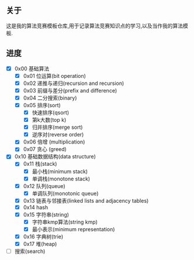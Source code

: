 ## 关于

这是我的算法竞赛模板仓库,用于记录算法竞赛知识点的学习,以及当作我的算法模板.

## 进度

- [x] 0x00 基础算法
  - [x] 0x01 位运算(bit operation)
  - [x] 0x02 递推与递归(recursion and recursion)
  - [x] 0x03 前缀与差分(prefix and difference)
  - [x] 0x04 二分搜索(binary)
  - [x] 0x05 排序(sort)
    - [x] 快速排序(qsort)
    - [x] 第k大数(top k)
    - [x] 归并排序(merge sort)
    - [x] 逆序对(reverse order)
  - [x] 0x06 倍增 (multiplication)
  - [x] 0x07 贪心 (greed)
- [x] 0x10 基础数据结构(data structure)
  - [x] 0x11 栈(stack)
    - [x] 最小栈(minimum stack)
    - [x] 单调栈(monotone stack)
  - [x] 0x12 队列(queue)
    - [x] 单调队列(monotonic queue)
  - [x] 0x13 链表与邻接表(linked lists and adjacency tables)
  - [x] 0x14 hash
  - [x] 0x15 字符串(string)
    - [x] 字符串kmp算法(string kmp)
    - [x] 最小表示(minimum representation)
  - [x] 0x16 字典树(trie)
  - [x] 0x17 堆(heap)
- [ ] 搜索(search)
